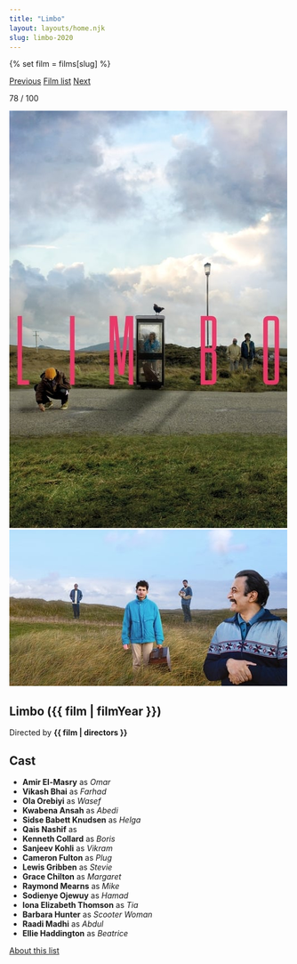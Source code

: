 ```yaml
---
title: "Limbo"
layout: layouts/home.njk
slug: limbo-2020
---
```


{% set film = films[slug] %}

<nav class="films">
  <a class="prev" href="../eternal-beauty-2020">Previous</a>
  <a href="../">Film list</a>
  <a class="next" href="../the-truffle-hunters-2020">Next</a>
</nav>

<p>78 / 100</p>

<article class="film">
  <div class="backdrop-and-poster">
    <img class="poster" src="../films/posters/limbo-2020.jpg" alt="">
    <img class="backdrop" src="../films/backdrops/limbo-2020.jpg" alt="">
  </div>

  <h1>Limbo ({{ film | filmYear }})</h1>

  

  <p class="director">
    Directed by <strong>{{ film | directors }}</strong>
  </p>


  <h2>
    Cast
  </h2>
  <ul>
            <li><strong>Amir El-Masry</strong> as <em>Omar</em></li>
        <li><strong>Vikash Bhai</strong> as <em>Farhad</em></li>
        <li><strong>Ola Orebiyi</strong> as <em>Wasef</em></li>
        <li><strong>Kwabena Ansah</strong> as <em>Abedi</em></li>
        <li><strong>Sidse Babett Knudsen</strong> as <em>Helga</em></li>
        <li><strong>Qais Nashif</strong> as <em></em></li>
        <li><strong>Kenneth Collard</strong> as <em>Boris</em></li>
        <li><strong>Sanjeev Kohli</strong> as <em>Vikram</em></li>
        <li><strong>Cameron Fulton</strong> as <em>Plug</em></li>
        <li><strong>Lewis Gribben</strong> as <em>Stevie</em></li>
        <li><strong>Grace Chilton</strong> as <em>Margaret</em></li>
        <li><strong>Raymond Mearns</strong> as <em>Mike</em></li>
        <li><strong>Sodienye Ojewuy</strong> as <em>Hamad</em></li>
        <li><strong>Iona Elizabeth Thomson</strong> as <em>Tia</em></li>
        <li><strong>Barbara Hunter</strong> as <em>Scooter Woman</em></li>
        <li><strong>Raadi Madhi</strong> as <em>Abdul</em></li>
        <li><strong>Ellie Haddington</strong> as <em>Beatrice</em></li>
  </ul>
</article>
<footer>
  <a href="../about">About this list</a>
</footer>
